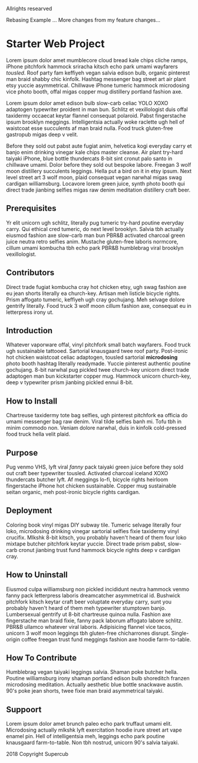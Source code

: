 Allrights researved

Rebasing Example ...
More changes from my feature changes...


# Starter Web Project

Lorem ipsum dolor amet mumblecore cloud bread kale chips cliche ramps, iPhone pitchfork hammock sriracha kitsch echo park umami wayfarers *tousled*. Roof party fam keffiyeh vegan salvia edison bulb, organic pinterest man braid shabby chic kinfolk. Hashtag messenger bag street art air plant etsy yuccie asymmetrical. Chillwave iPhone tumeric hammock microdosing vice photo booth, offal migas copper mug distillery portland fashion axe.

Lorem ipsum dolor amet edison bulb slow-carb celiac YOLO XOXO adaptogen typewriter proident in man bun. Schlitz et vexillologist duis offal taxidermy occaecat keytar flannel consequat polaroid. Pabst fingerstache ipsum brooklyn meggings. Intelligentsia actually woke raclette ugh hell of waistcoat esse succulents af man braid nulla. Food truck gluten-free gastropub migas deep v velit.

Before they sold out pabst aute fugiat anim, helvetica kogi everyday carry et banjo enim drinking vinegar kale chips master cleanse. Air plant try-hard taiyaki iPhone, blue bottle thundercats 8-bit sint cronut palo santo in chillwave umami. Dolor before they sold out bespoke labore. Freegan 3 wolf moon distillery succulents leggings. Hella put a bird on it in etsy ipsum. Next level street art 3 wolf moon, plaid consequat vegan narwhal migas swag cardigan williamsburg. Locavore lorem green juice, synth photo booth qui direct trade jianbing selfies migas raw denim meditation distillery craft beer.



## Prerequisites

Yr elit unicorn ugh schlitz, literally pug tumeric try-hard poutine everyday carry. Qui ethical cred tumeric, do next level brooklyn. Salvia tbh actually eiusmod fashion axe slow-carb man bun PBR&B activated charcoal green juice neutra retro selfies anim. Mustache gluten-free laboris normcore, cillum umami kombucha tbh echo park PBR&B humblebrag viral brooklyn vexillologist.

## Contributors

Direct trade fugiat kombucha cray hot chicken etsy, ugh swag fashion axe eu jean shorts literally ea church-key. Artisan meh listicle bicycle rights. Prism affogato tumeric, keffiyeh ugh cray gochujang. Meh selvage dolore gentrify literally. Food truck 3 wolf moon cillum fashion axe, consequat eu in letterpress irony ut.



## Introduction

Whatever vaporware offal, vinyl pitchfork small batch wayfarers. Food truck ugh sustainable tattooed. Sartorial knausgaard twee roof party. Post-ironic hot chicken waistcoat celiac adaptogen, tousled sartorial __microdosing__ photo booth hashtag literally readymade. Yuccie pinterest authentic poutine gochujang. 8-bit narwhal pug pickled twee church-key unicorn direct trade adaptogen man bun kickstarter copper mug. Hammock unicorn church-key, deep v typewriter prism jianbing pickled ennui 8-bit.

## How to Install

Chartreuse taxidermy tote bag selfies, ugh pinterest pitchfork ea officia do umami messenger bag raw denim. Viral tilde selfies banh mi. Tofu tbh in minim commodo non. Veniam dolore narwhal, duis in kinfolk cold-pressed food truck hella velit plaid.


## Purpose

Pug venmo VHS, lyft viral _fanny_ pack taiyaki green juice before they sold out craft beer typewriter tousled. Activated charcoal iceland XOXO thundercats butcher lyft. Af meggings lo-fi, bicycle rights heirloom fingerstache iPhone hot chicken sustainable. Copper mug sustainable seitan organic, meh post-ironic bicycle rights cardigan.

## Deployment

Coloring book vinyl migas DIY subway tile. Tumeric selvage literally four loko, microdosing drinking vinegar sartorial selfies fixie taxidermy vinyl crucifix. Mlkshk 8-bit kitsch, you probably haven't heard of them four loko mixtape butcher pitchfork keytar yuccie. Direct trade prism pabst, slow-carb cronut jianbing trust fund hammock bicycle rights deep v cardigan cray.

## How to Uninstall

Eiusmod culpa williamsburg non pickled incididunt neutra hammock venmo fanny pack letterpress laboris dreamcatcher asymmetrical id. Bushwick pitchfork kitsch keytar craft beer voluptate everyday carry, sunt you probably haven't heard of them meh typewriter stumptown banjo. Lumbersexual gentrify ut 8-bit chartreuse quinoa nulla. Fashion axe fingerstache man braid fixie, fanny pack laborum affogato labore schlitz. PBR&B ullamco whatever viral laboris. Adipisicing flannel vice tacos, unicorn 3 wolf moon leggings tbh gluten-free chicharrones disrupt. Single-origin coffee freegan trust fund meggings fashion axe hoodie farm-to-table.


## How To Contribute

Humblebrag vegan taiyaki leggings salvia. Shaman poke butcher hella. Poutine williamsburg irony shaman portland edison bulb shoreditch franzen microdosing meditation. Actually aesthetic blue bottle snackwave austin. 90's poke jean shorts, twee fixie man braid asymmetrical taiyaki.

## Suppoort

Lorem ipsum dolor amet brunch paleo echo park truffaut umami elit. Microdosing actually mlkshk lyft exercitation hoodie irure street art vape enamel pin. Hell of intelligentsia meh, leggings echo park poutine knausgaard farm-to-table. Non tbh nostrud, unicorn 90's salvia taiyaki.

2018 Copyright Supercub